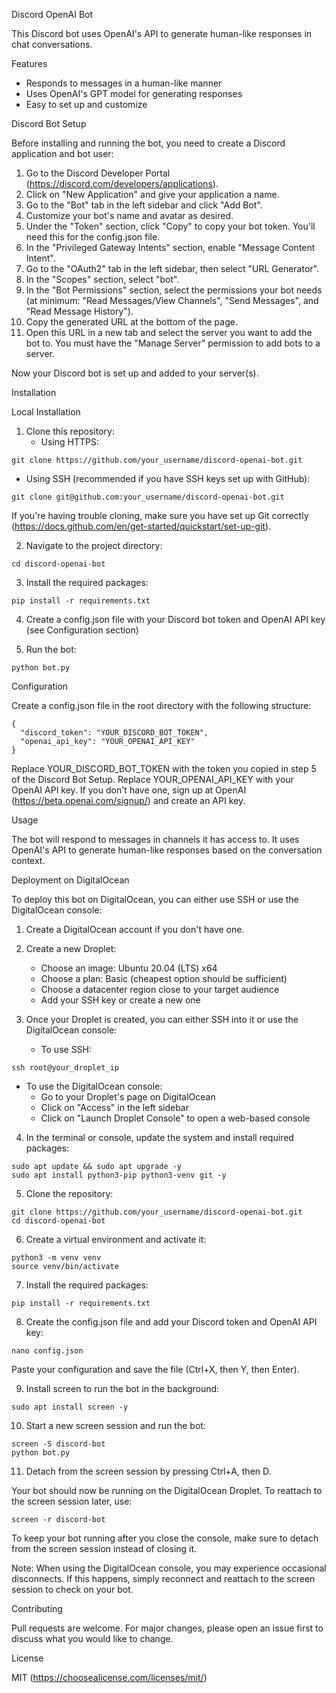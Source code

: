 Discord OpenAI Bot

This Discord bot uses OpenAI's API to generate human-like responses in chat conversations.

Features

- Responds to messages in a human-like manner
- Uses OpenAI's GPT model for generating responses
- Easy to set up and customize

Discord Bot Setup

Before installing and running the bot, you need to create a Discord application and bot user:

1. Go to the Discord Developer Portal (https://discord.com/developers/applications).
2. Click on "New Application" and give your application a name.
3. Go to the "Bot" tab in the left sidebar and click "Add Bot".
4. Customize your bot's name and avatar as desired.
5. Under the "Token" section, click "Copy" to copy your bot token. You'll need this for the config.json file.
6. In the "Privileged Gateway Intents" section, enable "Message Content Intent".
7. Go to the "OAuth2" tab in the left sidebar, then select "URL Generator".
8. In the "Scopes" section, select "bot".
9. In the "Bot Permissions" section, select the permissions your bot needs (at minimum: "Read Messages/View Channels", "Send Messages", and "Read Message History").
10. Copy the generated URL at the bottom of the page.
11. Open this URL in a new tab and select the server you want to add the bot to. You must have the "Manage Server" permission to add bots to a server.

Now your Discord bot is set up and added to your server(s).

Installation

Local Installation

1. Clone this repository:
   - Using HTTPS:

```
git clone https://github.com/your_username/discord-openai-bot.git
```

   - Using SSH (recommended if you have SSH keys set up with GitHub):

```
git clone git@github.com:your_username/discord-openai-bot.git
```

   If you're having trouble cloning, make sure you have set up Git correctly (https://docs.github.com/en/get-started/quickstart/set-up-git).

2. Navigate to the project directory:

```
cd discord-openai-bot
```

3. Install the required packages:

```
pip install -r requirements.txt
```

4. Create a config.json file with your Discord bot token and OpenAI API key (see Configuration section)

5. Run the bot:

```
python bot.py
```

Configuration

Create a config.json file in the root directory with the following structure:

```
{
  "discord_token": "YOUR_DISCORD_BOT_TOKEN",
  "openai_api_key": "YOUR_OPENAI_API_KEY"
}
```

Replace YOUR_DISCORD_BOT_TOKEN with the token you copied in step 5 of the Discord Bot Setup.
Replace YOUR_OPENAI_API_KEY with your OpenAI API key. If you don't have one, sign up at OpenAI (https://beta.openai.com/signup/) and create an API key.

Usage

The bot will respond to messages in channels it has access to. It uses OpenAI's API to generate human-like responses based on the conversation context.

Deployment on DigitalOcean

To deploy this bot on DigitalOcean, you can either use SSH or use the DigitalOcean console:

1. Create a DigitalOcean account if you don't have one.

2. Create a new Droplet:
   - Choose an image: Ubuntu 20.04 (LTS) x64
   - Choose a plan: Basic (cheapest option should be sufficient)
   - Choose a datacenter region close to your target audience
   - Add your SSH key or create a new one

3. Once your Droplet is created, you can either SSH into it or use the DigitalOcean console:
   - To use SSH:

```
ssh root@your_droplet_ip
```

   - To use the DigitalOcean console:
     - Go to your Droplet's page on DigitalOcean
     - Click on "Access" in the left sidebar
     - Click on "Launch Droplet Console" to open a web-based console

4. In the terminal or console, update the system and install required packages:

```
sudo apt update && sudo apt upgrade -y
sudo apt install python3-pip python3-venv git -y
```

5. Clone the repository:

```
git clone https://github.com/your_username/discord-openai-bot.git
cd discord-openai-bot
```

6. Create a virtual environment and activate it:

```
python3 -m venv venv
source venv/bin/activate
```

7. Install the required packages:

```
pip install -r requirements.txt
```

8. Create the config.json file and add your Discord token and OpenAI API key:

```
nano config.json
```

   Paste your configuration and save the file (Ctrl+X, then Y, then Enter).

9. Install screen to run the bot in the background:

```
sudo apt install screen -y
```

10. Start a new screen session and run the bot:

```
screen -S discord-bot
python bot.py
```

11. Detach from the screen session by pressing Ctrl+A, then D.

Your bot should now be running on the DigitalOcean Droplet. To reattach to the screen session later, use:

```
screen -r discord-bot
```

To keep your bot running after you close the console, make sure to detach from the screen session instead of closing it.

Note: When using the DigitalOcean console, you may experience occasional disconnects. If this happens, simply reconnect and reattach to the screen session to check on your bot.

Contributing

Pull requests are welcome. For major changes, please open an issue first to discuss what you would like to change.

License

MIT (https://choosealicense.com/licenses/mit/)
